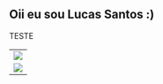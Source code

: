 ## Oii eu sou Lucas Santos :)
TESTE

<table align='center'>
  <tr>
    <td>
        <img align='center' src='https://github-readme-stats.vercel.app/api?username=luscaBr2&show_icons=true&theme=transparent'>
    </td>
  </tr>
  <tr>
    <td>
      <img align='center' src='https://github-readme-stats.vercel.app/api/top-langs/?username=luscaBr2&layout=compact&theme=transparent'>
    </td>
  </tr>
</table>
